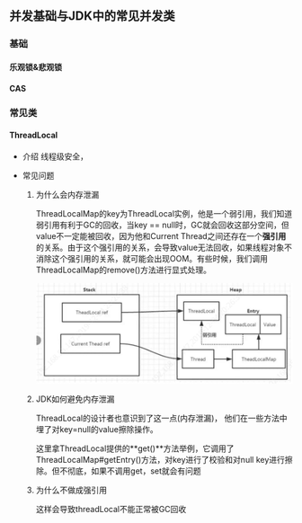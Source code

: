 ## 并发基础与JDK中的常见并发类

### 基础
#### 乐观锁&悲观锁
#### CAS


### 常见类

#### ThreadLocal
- 介绍
  线程级安全，

- 常见问题
  
  1. 为什么会内存泄漏
  
     ThreadLocalMap的key为ThreadLocal实例，他是一个弱引用，我们知道弱引用有利于GC的回收，当key == null时，GC就会回收这部分空间，但value不一定能被回收，因为他和Current Thread之间还存在一个**强引用**的关系。由于这个强引用的关系，会导致value无法回收，如果线程对象不消除这个强引用的关系，就可能会出现OOM。有些时候，我们调用ThreadLocalMap的remove()方法进行显式处理。
  
     <img src="asserts/image-20191204202710140.png" alt="image-20191204202710140" style="zoom:70%;" />
     
  2. JDK如何避免内存泄漏
  
     ThreadLocal的设计者也意识到了这一点(内存泄漏)， 他们在一些方法中埋了对key=null的value擦除操作。
  
     这里拿ThreadLocal提供的**get()**方法举例，它调用了ThreadLocalMap#getEntry()方法，对key进行了校验和对null key进行擦除。但不彻底，如果不调用get，set就会有问题
  
  3. 为什么不做成强引用
  
      这样会导致threadLocal不能正常被GC回收
